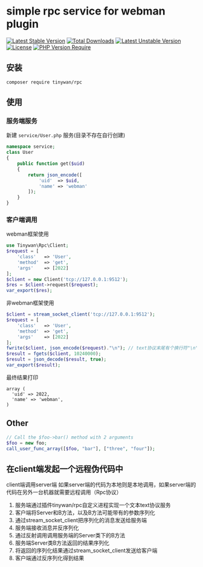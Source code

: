 # simple rpc service for webman plugin

[![Latest Stable Version](http://poser.pugx.org/tinywan/rpc/v)](https://packagist.org/packages/tinywan/rpc) 
[![Total Downloads](http://poser.pugx.org/tinywan/rpc/downloads)](https://packagist.org/packages/tinywan/rpc) 
[![Latest Unstable Version](http://poser.pugx.org/tinywan/rpc/v/unstable)](https://packagist.org/packages/tinywan/rpc) 
[![License](http://poser.pugx.org/tinywan/rpc/license)](https://packagist.org/packages/tinywan/rpc)
[![PHP Version Require](http://poser.pugx.org/tinywan/rpc/require/php)](https://packagist.org/packages/tinywan/rpc)

## 安装

```shell
composer require tinywan/rpc
```

## 使用

### 服务端服务

新建 `service/User.php` 服务(目录不存在自行创建)

```php
namespace service;
class User
{
    public function get($uid)
    {
        return json_encode([
            'uid'  => $uid,
            'name' => 'webman'
        ]);
    }
}
```
### 客户端调用

webman框架使用
```php
use Tinywan\Rpc\Client;
$request = [
    'class'   => 'User',
    'method'  => 'get',
    'args'    => [2022]
];
$client = new Client('tcp://127.0.0.1:9512');
$res = $client->request($request);
var_export($res);
```

非webman框架使用

```php
$client = stream_socket_client('tcp://127.0.0.1:9512');
$request = [
    'class'   => 'User',
    'method'  => 'get',
    'args'    => [2022]
];
fwrite($client, json_encode($request)."\n"); // text协议末尾有个换行符"\n"
$result = fgets($client, 10240000);
$result = json_decode($result, true);
var_export($result);
```

最终结果打印

```phpregexp
array (
  'uid' => 2022,
  'name' => 'webman',
)
```

## Other
```php
// Call the $foo->bar() method with 2 arguments
$foo = new foo;
call_user_func_array([$foo, "bar"], ["three", "four"]);
```

## 在client端发起一个远程伪代码中

client端调用server端 如果server端的代码为本地则是本地调用，如果server端的代码在另外一台机器就需要远程调用（Rpc协议）

1. 服务端通过插件tinywan/rpc自定义进程实现一个文本text协议服务
2. 客户端将Server和B方法，以及B方法可能带有的参数序列化
3. 通过stream_socket_client把序列化的消息发送给服务端
4. 服务端接收消息并反序列化
5. 通过反射调用调用服务端的Server类下的B方法
6. 服务端Server类B方法返回的结果序列化
7. 将返回的序列化结果通过stream_socket_client发送给客户端
8. 客户端通过反序列化得到结果

